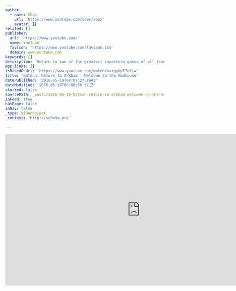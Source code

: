 ```yaml
---
author:
  - name: Xbox
    url: 'https://www.youtube.com/user/xbox'
    avatar: {}
related: []
publisher:
  url: 'https://www.youtube.com/'
  name: YouTube
  favicon: 'https://www.youtube.com/favicon.ico'
  domain: www.youtube.com
keywords: []
description: 'Return to two of the greatest superhero games of all time - visually enhanced and recreated for a new generation in Batman: Return to Arkham. Includes Batman: Arkham Asylum and Batman: Arkham City and all previously released DLC. Available July 26, 2016'
app_links: []
isBasedOnUrl: 'https://www.youtube.com/watch?v=tqyUpF7oYiw'
title: 'Batman: Return to Arkham - Welcome to the Madhouse'
datePublished: '2016-05-19T08:07:27.764Z'
dateModified: '2016-05-19T08:00:50.511Z'
starred: false
sourcePath: _posts/2016-05-19-batman-return-to-arkham-welcome-to-the-madhouse.md
inFeed: true
hasPage: false
inNav: false
_type: VideoObject
_context: 'http://schema.org'

---
```

<iframe src="https://cdn.embedly.com/widgets/media.html?src=https%3A%2F%2Fwww.youtube.com%2Fembed%2FtqyUpF7oYiw%3Ffeature%3Doembed&amp;url=http%3A%2F%2Fwww.youtube.com%2Fwatch%3Fv%3DtqyUpF7oYiw&amp;image=https%3A%2F%2Fi.ytimg.com%2Fvi%2FtqyUpF7oYiw%2Fhqdefault.jpg&amp;key=b7d04c9b404c499eba89ee7072e1c4f7&amp;type=text%2Fhtml&amp;schema=youtube" width="854" height="480" scrolling="no" frameborder="0" allowfullscreen="" style=""></iframe>